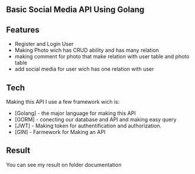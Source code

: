 ## Basic Social Media API Using Golang


## Features

- Register and Login User
- Making Photo wich has CRUD ability and has many relation
- making comment for photo that make relation with user table and photo table
- add social media for user wich has one relation with user



## Tech

Making this API I use a few framework wich is:

- [Golang] - the major language for making this API
- [GORM] - conecting our database and API and making easy query
- [JWT] - Making token for authentification and authorization.
- [GIN] - Farmework for Making an API 


## Result

You can see my result on folder documentation











